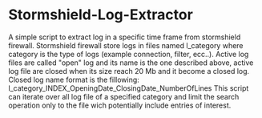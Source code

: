 # Stormshield-Log-Extractor
A simple script to extract log in a specific time frame from stormshield firewall.
Stormshield firewall store logs in files named l_category where category is the type of logs (example connection, filter, ecc..).
Active log files are called "open" log and its name is the one described above, active log file are closed when its size reach 20 Mb and it become a closed log.
Closed log name format is the fillowing:
l_category_INDEX_OpeningDate_ClosingDate_NumberOfLines
This script can iterate over all log file of a specified category and limit the search operation only to the file wich potentially include entries of interest.

